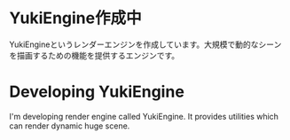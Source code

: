 # YukiEngine作成中
YukiEngineというレンダーエンジンを作成しています。大規模で動的なシーンを描画するための機能を提供するエンジンです。

# Developing YukiEngine
I'm developing render engine called YukiEngine. It provides utilities which can render dynamic huge scene.
